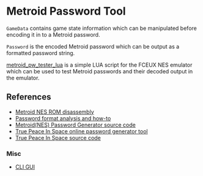 # Metroid Password Tool

`GameData` contains game state information which can be manipulated before encoding it in to a Metroid password.

`Password` is the encoded Metroid password which can be output as a formatted password string.

[metroid_pw_tester_lua](lua/metroid_pw_tester.lua) is a simple LUA script for the FCEUX NES emulator which can be used to test Metroid passwords and their decoded output in the emulator.

## References

- [Metroid NES ROM disassembly](https://github.com/nmikstas/metroid-disassembly/)
- [Password format analysis and how-to](https://games.technoplaza.net/mpg/password.txt)
- [Metroid(NES) Password Generator source code](https://github.com/jdratlif/mpg)
- [True Peace In Space online password generator tool](https://www.truepeacein.space/)
- [True Peace In Space source code](https://github.com/alexras/truepeacein.space)

### Misc

- [CLI GUI](https://github.com/charmbracelet/bubbletea)
